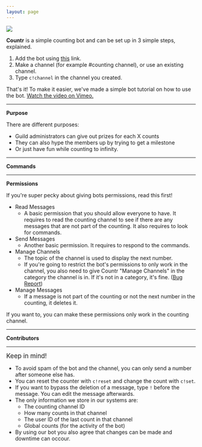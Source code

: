 ```yaml
---
layout: page
---
```

        
<a href="http://discordbots.org/bot/Countr"><img src="https://discordbots.org/api/widget/467377486141980682.svg"></a>
        
<p><b>Countr</b> is a simple counting bot and can be set up in 3 simple steps, explained.<ol>
    <li>Add the bot using <a href="https://discordapp.com/api/oauth2/authorize?client_id=467377486141980682&permissions=11280&scope=bot">this</a> link.</li>
    <li>Make a channel (for example #counting channel), or use an existing channel.</li>
    <li>Type <code>c!channel</code> in the channel you created.</li>
</ol>
        
That's it! To make it easier, we've made a simple bot tutorial on how to use the bot. <a href="https://vimeo.com/280228205">Watch the video on Vimeo.</a>
<hr />
<p><b>Purpose</b>
        
<p>There are different purposes:<ul>
    <li>Guild administrators can give out prizes for each X counts</li>
    <li>They can also hype the members up by trying to get a milestone</li>
    <li>Or just have fun while counting to infinity.</li>
</ul>
<hr />
<p><b>Commands</b>
        
<p id="commands"></p>

<hr />
<p><b>Permissions</b>
<p>If you're super pecky about giving bots permissions, read this first!
        
<ul>
	<li>Read Messages<ul>
		<li>A basic permission that you should allow everyone to have. It requires to read the counting channel to see if there are any messages that are not part of the counting. It also requires to look for commands.</li></ul></li>
	<li>Send Messages<ul>
		<li>Another basic permission. It requires to respond to the commands.</li></ul></li>
	<li>Manage Channels<ul>
		<li>The topic of the channel is used to display the next number.</li>
		<li>If you're going to restrict the bot's permissions to only work in the channel, you also need to give Countr "Manage Channels" in the category the channel is in. If it's not in a category, it's fine. (<a href="https://github.com/discordjs/discord.js/issues/2533">Bug Report</a>)</li></ul></li>
	<li>Manage Messages<ul>
		<li>If a message is not part of the counting or not the next number in the counting, it deletes it.</li></ul></li>
</ul>
        
<p>If you want to, you can make these permissions only work in the counting channel.</p>
<hr />
<p><b>Contributors</b>
        
<p id="contributors"></p>
        
<hr />
<p><big>Keep in mind!</big></p>
<ul>
    <li>To avoid spam of the bot and the channel, you can only send a number after someone else has.</li>
	<li>You can reset the counter with <code>c!reset</code> and change the count with <code>c!set</code>.</li>
	<li>If you want to bypass the deletion of a message, type <code>!</code> before the message. You can edit the message afterwards.</li>
	<li>The only information we store in our systems are:<ul>
		<li>The counting channel ID</li>
		<li>How many counts in that channel</li>
		<li>The user ID of the last count in that channel</li>
		<li>Global counts (for the activity of the bot)</li></ul></li>
	<li>By using our bot you also agree that changes can be made and downtime can occour.</li>
</ul>

<script>
let settings = {"commands":[{"command":"help","args":"","example":"","description":"Gives you this message."},{"command":"channel","args":"","example":"","description":"Set the channel to the guild's counting channel."},{"command":"channel none","args":"","example":"","description":"Unlink the current counting channel."},{"command":"reset","args":"","example":"","description":"Reset the count back to 0."},{"command":"toggle","args":"[module]","example":"toggle talking","description":"Toggle modules. Leave empty to get a list of modules."},{"command":"subscribe","args":"<count>","example":"subscribe 1000","description":"Subscribe to a count in the guild."},{"command":"topic","args":"[topic]","example":"topic Count to infinity!","description":"Set the topic. Leave empty to clear topic."},{"command":"set","args":"<count>","example":"set 1337","description":"Set the count to a specific count."}],"contributors":[{"user":"Promise","userID":"110090225929191424","role":"Main Developer and Designer"},{"user":"GamesForDays","userID":"332209233577771008","role":"Helper and Beta Tester"}],"prefix":"c!","embedColor":{"ok":4437377,"err":15746887,"warn":16426522}};

// COMMANDS
let html = '<table><thead><tr><th style="text-align:left;">Command &amp; Usage</th><th style="text-align:left;">Description</th></tr></thead><tbody>';
        
function formatCommand(command, index) {
    html = html + '<tr><td style="text-align:left;"><code>' + settings.prefix + command.command + (command.args ? " " + command.args : "") + "</code></td>" + '<td style="text-align:left;">' + command.description + "</td></tr>";
}
        
settings.commands.forEach(formatCommand);
        
html = html + '</tbody></table>';
document.getElementById("commands").innerHTML = html;

// CONTRIBUTORS
html = '<ul>';
        
function formatContributor(contributor, index) {
    html = html + '<li>' + contributor.role + ' ' + contributor.user + ' ' + contributor.userID + '</li>';
}
        
settings.contributors.forEach(formatContributor);
        
html = html + '</ul>';
document.getElementById("contributors").innerHTML = html;

</script>